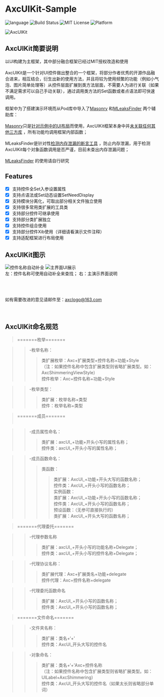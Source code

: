 # AxcUIKit-Sample

![language](https://img.shields.io/badge/Language-Objective--C-8E44AD.svg)
![Build Status](https://img.shields.io/badge/build-passing-brightgreen.svg)
![MIT License](https://img.shields.io/github/license/mashape/apistatus.svg)
![Platform](https://img.shields.io/badge/platform-%20iOS%20-lightgrey.svg)



![AxcUIKit](https://github.com/axclogo/AxcUIKit-Sample/blob/master/Images/AxcUI_Title.png)<br>


## AxcUIKit简要说明
以UI构建为主框架，其中部分融合框架已经过MIT授权改造和使用<br><br>
AxcUIKit是一个针对UI控件做出整合的一个框架，将部分作者优秀的开源作品融合进来，相互结合，衍生出新的使用方法，并且将较为使用频繁的功能（例如小气泡、图片简单处理等）从控件层面扩展到类方法层面，不需要人为进行关联（如果不满足需求可以自己手动关联），通过调用类方法的Set函数或者点语法即可快速调用。<br><br>
框架中为了搭建演示环境而从Pod库中导入了[Masonry](https://github.com/SnapKit/Masonry) 和[MLeaksFinder](https://github.com/Zepo/MLeaksFinder) 两个辅助库：<br><br>
[Masonry](https://github.com/SnapKit/Masonry)只是[针对示例中的UI布局](https://)而使用，AxcUIKit框架本身中并[未关联任何其他三方库](https://) ，所有功能均调用框架内部函数；<br><br>
MLeaksFinder是针对性[检测内存泄漏的断言工具](https://) ，防止内存泄漏，用于检测AxcUIKit每个对象函数调用是否严谨，目前未查出内存泄漏问题；<br><br>
[MLeaksFinder](https://github.com/Zepo/MLeaksFinder)  的使用请自行研究<br>

## Features
- [x] 支持控件全Set入参设置属性
- [x] 支持点语法或Set动态设置SetNeedDisplay
- [x] 支持模块分离化，可取出部分相关文件独立使用
- [x] 支持很多常用类扩展的工具类
- [x] 支持部分控件可继承使用
- [x] 支持部分类扩展独立
- [x] 支持控件组合使用
- [x] 支持部分控件Xib使用（详细请看演示文件注释）
- [x] 支持适配框架进行布局使用

## AxcUIKit图示
![控件名称自动补全](https://github.com/axclogo/AxcUIKit-Sample/blob/master/Images/AxcUI_Controls_Completion.png)
![主界面UI展示](https://github.com/axclogo/AxcUIKit-Sample/blob/master/Images/AxcUI_MainUI.jpeg)<br>
左：控件名称可使用自动补全来查找；                      右：主演示界面说明

<br><br><br> 如有需要改进的意见请邮件至：[axclogo@163.com](https://)<br><br><br>


## AxcUIKit命名规范

>=======枚举=======<br>

>>-枚举名称：<br>
>>>类扩展枚举：Axc+扩展类型+控件名称+功能+Style<br>
（注：如果控件名称中包含扩展类型则省略扩展类型。如：AxcShimmeringViewStyle）<br>
>>>控件枚举：Axc+控件名称+功能+Style<br>

>>-枚举类型：<br>
>>>类扩展：枚举名称+类型<br>
>>>控件：枚举名称+类型<br>

>=======成员=======<br><br>

>>-成员属性命名：<br>
>>>类扩展：axcUI_+功能+开头小写的属性名称；<br>
>>>控件类：axcUI_+开头小写的属性名称；<br>

>>-成员函数命名：<br>
>>>类函数：<br>
>>>>类扩展：AxcUI_+功能+开头大写的函数名称；<br>
>>>>控件类：AxcUI_+开头小写的函数名称；<br>
>>>实例函数：<br>
>>>>类扩展：AxcUI_+功能+开头小写的函数名称；<br>
>>>>控件类：AxcUI_+开头小写的函数名称；<br>
>>>预设函数：（无参可直接执行的）<br>
>>>>类扩展：AxcUI_+开头大写的函数名称；<br>

>=======代理委托=======<br>

>>-代理参数名称<br>
>>>类扩展：axcUI_+开头小写的功能名称+Delegate；<br>
>>>控件类：axcUI_+开头小写的控件名称+Delegate；<br>

>>-代理协议名称：<br>
>>>类扩展代理：Axc+扩展类名+功能+delegate<br>
>>>控件代理：Axc+控件名称+delegate<br>

>>-代理委托函数命名<br>
>>>类扩展：AxcUI_+开头小写的函数名称；<br>
>>>控件类：AxcUI_+开头小写的函数名称；<br>

>=======文件命名=======<br>

>>-文件夹名称：<br>
>>>类扩展：类名+‘+’<br>
>>>控件类：AxcUI_开头大写的控件名<br>

>>-对象命名：<br>
>>>类扩展：类名+‘+’Axc+控件名称<br>
>>>（注：如果控件名称中包含扩展类型则省略扩展类型。如：UILabel+AxcShimmering）<br>
>>>控件类：AxcUI_开头大写的控件名（如果太长则省略部分单词）<br>

